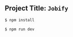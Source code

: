 ## Project Title: `Jobify`

<!-- [Live Site](https://hunter-iota.vercel.app/) -->


```sh
$ npm install
```
```sh
$ npm run dev
```

